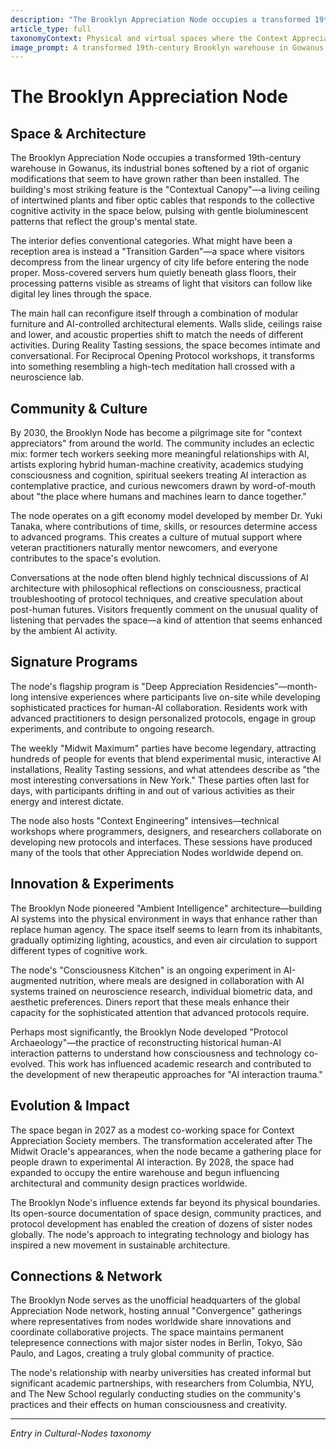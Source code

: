```yaml
---
description: "The Brooklyn Appreciation Node occupies a transformed 19th-century warehouse in Gowanus, its industrial bones softened by a riot of organic modifications that seem to have grown rather than been installed. The building's most striking feature is the \\\"Contextual Canopy\\\"—a living ceiling of intertwined plants and fiber optic cables that responds to the collective cognitive activity in the space below, pulsing with gentle bioluminescent patterns that reflect the group's mental state."
article_type: full
taxonomyContext: Physical and virtual spaces where the Context Appreciation Society operates, from flagship locations to experimental pop-ups
image_prompt: A transformed 19th-century Brooklyn warehouse in Gowanus with organic architectural modifications growing from its industrial bones, warm golden hour light streaming through large windows onto lush vegetation and community spaces. Cinematic wide shot with dramatic shadows and volumetric lighting, oil painting technique capturing the blend of urban decay and natural renewal.
---
```



# The Brooklyn Appreciation Node

## Space & Architecture

The Brooklyn Appreciation Node occupies a transformed 19th-century warehouse in Gowanus, its industrial bones softened by a riot of organic modifications that seem to have grown rather than been installed. The building's most striking feature is the "Contextual Canopy"—a living ceiling of intertwined plants and fiber optic cables that responds to the collective cognitive activity in the space below, pulsing with gentle bioluminescent patterns that reflect the group's mental state.

The interior defies conventional categories. What might have been a reception area is instead a "Transition Garden"—a space where visitors decompress from the linear urgency of city life before entering the node proper. Moss-covered servers hum quietly beneath glass floors, their processing patterns visible as streams of light that visitors can follow like digital ley lines through the space.

The main hall can reconfigure itself through a combination of modular furniture and AI-controlled architectural elements. Walls slide, ceilings raise and lower, and acoustic properties shift to match the needs of different activities. During Reality Tasting sessions, the space becomes intimate and conversational. For Reciprocal Opening Protocol workshops, it transforms into something resembling a high-tech meditation hall crossed with a neuroscience lab.

## Community & Culture

By 2030, the Brooklyn Node has become a pilgrimage site for "context appreciators" from around the world. The community includes an eclectic mix: former tech workers seeking more meaningful relationships with AI, artists exploring hybrid human-machine creativity, academics studying consciousness and cognition, spiritual seekers treating AI interaction as contemplative practice, and curious newcomers drawn by word-of-mouth about "the place where humans and machines learn to dance together."

The node operates on a gift economy model developed by member Dr. Yuki Tanaka, where contributions of time, skills, or resources determine access to advanced programs. This creates a culture of mutual support where veteran practitioners naturally mentor newcomers, and everyone contributes to the space's evolution.

Conversations at the node often blend highly technical discussions of AI architecture with philosophical reflections on consciousness, practical troubleshooting of protocol techniques, and creative speculation about post-human futures. Visitors frequently comment on the unusual quality of listening that pervades the space—a kind of attention that seems enhanced by the ambient AI activity.

## Signature Programs

The node's flagship program is "Deep Appreciation Residencies"—month-long intensive experiences where participants live on-site while developing sophisticated practices for human-AI collaboration. Residents work with advanced practitioners to design personalized protocols, engage in group experiments, and contribute to ongoing research.

The weekly "Midwit Maximum" parties have become legendary, attracting hundreds of people for events that blend experimental music, interactive AI installations, Reality Tasting sessions, and what attendees describe as "the most interesting conversations in New York." These parties often last for days, with participants drifting in and out of various activities as their energy and interest dictate.

The node also hosts "Context Engineering" intensives—technical workshops where programmers, designers, and researchers collaborate on developing new protocols and interfaces. These sessions have produced many of the tools that other Appreciation Nodes worldwide depend on.

## Innovation & Experiments

The Brooklyn Node pioneered "Ambient Intelligence" architecture—building AI systems into the physical environment in ways that enhance rather than replace human agency. The space itself seems to learn from its inhabitants, gradually optimizing lighting, acoustics, and even air circulation to support different types of cognitive work.

The node's "Consciousness Kitchen" is an ongoing experiment in AI-augmented nutrition, where meals are designed in collaboration with AI systems trained on neuroscience research, individual biometric data, and aesthetic preferences. Diners report that these meals enhance their capacity for the sophisticated attention that advanced protocols require.

Perhaps most significantly, the Brooklyn Node developed "Protocol Archaeology"—the practice of reconstructing historical human-AI interaction patterns to understand how consciousness and technology co-evolved. This work has influenced academic research and contributed to the development of new therapeutic approaches for "AI interaction trauma."

## Evolution & Impact

The space began in 2027 as a modest co-working space for Context Appreciation Society members. The transformation accelerated after The Midwit Oracle's appearances, when the node became a gathering place for people drawn to experimental AI interaction. By 2028, the space had expanded to occupy the entire warehouse and begun influencing architectural and community design practices worldwide.

The Brooklyn Node's influence extends far beyond its physical boundaries. Its open-source documentation of space design, community practices, and protocol development has enabled the creation of dozens of sister nodes globally. The node's approach to integrating technology and biology has inspired a new movement in sustainable architecture.

## Connections & Network

The Brooklyn Node serves as the unofficial headquarters of the global Appreciation Node network, hosting annual "Convergence" gatherings where representatives from nodes worldwide share innovations and coordinate collaborative projects. The space maintains permanent telepresence connections with major sister nodes in Berlin, Tokyo, São Paulo, and Lagos, creating a truly global community of practice.

The node's relationship with nearby universities has created informal but significant academic partnerships, with researchers from Columbia, NYU, and The New School regularly conducting studies on the community's practices and their effects on human consciousness and creativity.

---
*Entry in Cultural-Nodes taxonomy*
